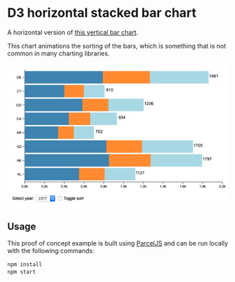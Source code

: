 # D3 horizontal stacked bar chart

A horizontal version of [this vertical bar chart](https://bl.ocks.org/LemoNode/5a64865728c6059ed89388b5f83d6b67).

This chart animations the sorting of the bars, which is something that is not common in many charting libraries.

[![Preview screenshot](preview.png)](https://lonnygomes.github.io/d3-horizontal-stacked-bar-chart/)

## Usage

This proof of concept example is built using [ParcelJS](https://parceljs.org) and can be run locally with the following commands:

```bash
npm install
npm start
```
